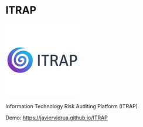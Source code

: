 # ITRAP

![image](/webpage/src/assets/logo_name_200x200.png)

Information Technology Risk Auditing Platform (ITRAP)

Demo: https://javiervidrua.github.io/ITRAP
